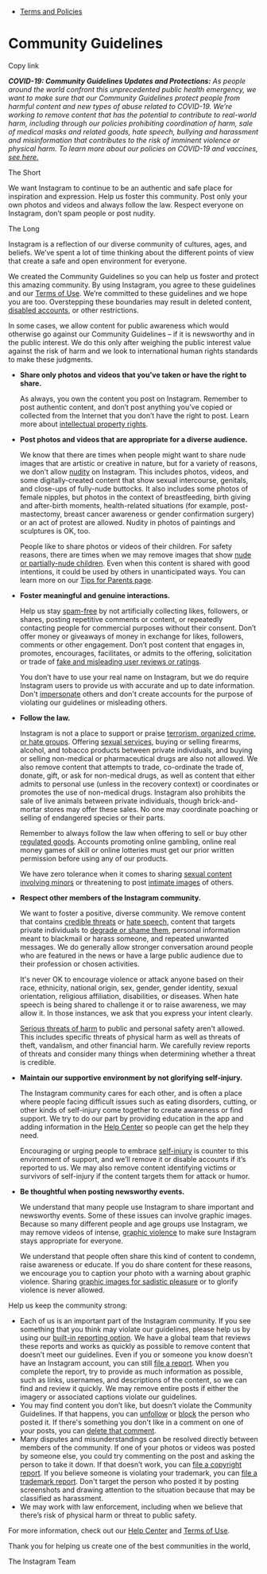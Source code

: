 *   [Terms and Policies](https://help.instagram.com/1417489251945243/?helpref=breadcrumb)

Community Guidelines
====================

Copy link

_**COVID-19: Community Guidelines Updates and Protections:** As people around the world confront this unprecedented public health emergency, we want to make sure that our Community Guidelines protect people from harmful content and new types of abuse related to COVID-19. We’re working to remove content that has the potential to contribute to real-world harm, including through our policies prohibiting coordination of harm, sale of medical masks and related goods, hate speech, bullying and harassment and misinformation that contributes to the risk of imminent violence or physical harm. To learn more about our policies on COVID-19 and vaccines, [see here.](https://help.instagram.com/697825587576762?helpref=faq_content)_

The Short

We want Instagram to continue to be an authentic and safe place for inspiration and expression. Help us foster this community. Post only your own photos and videos and always follow the law. Respect everyone on Instagram, don’t spam people or post nudity.

The Long

Instagram is a reflection of our diverse community of cultures, ages, and beliefs. We’ve spent a lot of time thinking about the different points of view that create a safe and open environment for everyone.

We created the Community Guidelines so you can help us foster and protect this amazing community. By using Instagram, you agree to these guidelines and our [Terms of Use](https://www.instagram.com/legal/terms). We’re committed to these guidelines and we hope you are too. Overstepping these boundaries may result in deleted content, [disabled accounts](https://help.instagram.com/366993040048856?helpref=faq_content), or other restrictions.

In some cases, we allow content for public awareness which would otherwise go against our Community Guidelines – if it is newsworthy and in the public interest. We do this only after weighing the public interest value against the risk of harm and we look to international human rights standards to make these judgments.

*   **Share only photos and videos that you’ve taken or have the right to share.**
    
    As always, you own the content you post on Instagram. Remember to post authentic content, and don’t post anything you’ve copied or collected from the Internet that you don’t have the right to post. Learn more about [intellectual property rights](https://help.instagram.com/126382350847838?helpref=faq_content).
    
*   **Post photos and videos that are appropriate for a diverse audience.**
    
    We know that there are times when people might want to share nude images that are artistic or creative in nature, but for a variety of reasons, we don’t allow [nudity](https://l.instagram.com/?u=https%3A%2F%2Fwww.facebook.com%2Fcommunitystandards%2Fadult_nudity_sexual_activity&e=AT2F1bWlVmEgJMUB7LuPghX-ZVOoZyXjOT0CsXyNSmW4ds1LEaCvkKtA7sdLNH3QuIk_xQwFN-VUY0lycKhQo-T2r-dS4dcfiIv-Nvh-_3ywsv2oHuEUxRlkI9LshBLd-k2JXnHelEqpGRy5FI5-dA) on Instagram. This includes photos, videos, and some digitally-created content that show sexual intercourse, genitals, and close-ups of fully-nude buttocks. It also includes some photos of female nipples, but photos in the context of breastfeeding, birth giving and after-birth moments, health-related situations (for example, post-mastectomy, breast cancer awareness or gender confirmation surgery) or an act of protest are allowed. Nudity in photos of paintings and sculptures is OK, too.
    
    People like to share photos or videos of their children. For safety reasons, there are times when we may remove images that show [nude or partially-nude children](https://l.instagram.com/?u=https%3A%2F%2Fwww.facebook.com%2Fcommunitystandards%2Fchild_nudity_sexual_exploitation&e=AT2F1bWlVmEgJMUB7LuPghX-ZVOoZyXjOT0CsXyNSmW4ds1LEaCvkKtA7sdLNH3QuIk_xQwFN-VUY0lycKhQo-T2r-dS4dcfiIv-Nvh-_3ywsv2oHuEUxRlkI9LshBLd-k2JXnHelEqpGRy5FI5-dA). Even when this content is shared with good intentions, it could be used by others in unanticipated ways. You can learn more on our [Tips for Parents page](https://help.instagram.com/154475974694511/?helpref=faq_content).
    
*   **Foster meaningful and genuine interactions.**
    
    Help us stay [spam-free](https://l.instagram.com/?u=https%3A%2F%2Fwww.facebook.com%2Fcommunitystandards%2Fspam&e=AT2F1bWlVmEgJMUB7LuPghX-ZVOoZyXjOT0CsXyNSmW4ds1LEaCvkKtA7sdLNH3QuIk_xQwFN-VUY0lycKhQo-T2r-dS4dcfiIv-Nvh-_3ywsv2oHuEUxRlkI9LshBLd-k2JXnHelEqpGRy5FI5-dA) by not artificially collecting likes, followers, or shares, posting repetitive comments or content, or repeatedly contacting people for commercial purposes without their consent. Don’t offer money or giveaways of money in exchange for likes, followers, comments or other engagement. Don’t post content that engages in, promotes, encourages, facilitates, or admits to the offering, solicitation or trade of [fake and misleading user reviews or ratings](https://l.instagram.com/?u=https%3A%2F%2Fwww.facebook.com%2Fcommunitystandards%2Ffraud_deception&e=AT2F1bWlVmEgJMUB7LuPghX-ZVOoZyXjOT0CsXyNSmW4ds1LEaCvkKtA7sdLNH3QuIk_xQwFN-VUY0lycKhQo-T2r-dS4dcfiIv-Nvh-_3ywsv2oHuEUxRlkI9LshBLd-k2JXnHelEqpGRy5FI5-dA).
    
    You don’t have to use your real name on Instagram, but we do require Instagram users to provide us with accurate and up to date information. Don't [impersonate](https://l.instagram.com/?u=https%3A%2F%2Fwww.facebook.com%2Fcommunitystandards%2Fmisrepresentation&e=AT2F1bWlVmEgJMUB7LuPghX-ZVOoZyXjOT0CsXyNSmW4ds1LEaCvkKtA7sdLNH3QuIk_xQwFN-VUY0lycKhQo-T2r-dS4dcfiIv-Nvh-_3ywsv2oHuEUxRlkI9LshBLd-k2JXnHelEqpGRy5FI5-dA) others and don't create accounts for the purpose of violating our guidelines or misleading others.
    
*   **Follow the law.**
    
    Instagram is not a place to support or praise [terrorism, organized crime, or hate groups](https://l.instagram.com/?u=https%3A%2F%2Fwww.facebook.com%2Fcommunitystandards%2Fdangerous_individuals_organizations&e=AT2F1bWlVmEgJMUB7LuPghX-ZVOoZyXjOT0CsXyNSmW4ds1LEaCvkKtA7sdLNH3QuIk_xQwFN-VUY0lycKhQo-T2r-dS4dcfiIv-Nvh-_3ywsv2oHuEUxRlkI9LshBLd-k2JXnHelEqpGRy5FI5-dA). Offering [sexual services](https://l.instagram.com/?u=https%3A%2F%2Fwww.facebook.com%2Fcommunitystandards%2Fsexual_solicitation&e=AT2F1bWlVmEgJMUB7LuPghX-ZVOoZyXjOT0CsXyNSmW4ds1LEaCvkKtA7sdLNH3QuIk_xQwFN-VUY0lycKhQo-T2r-dS4dcfiIv-Nvh-_3ywsv2oHuEUxRlkI9LshBLd-k2JXnHelEqpGRy5FI5-dA), buying or selling firearms, alcohol, and tobacco products between private individuals, and buying or selling non-medical or pharmaceutical drugs are also not allowed. We also remove content that attempts to trade, co-ordinate the trade of, donate, gift, or ask for non-medical drugs, as well as content that either admits to personal use (unless in the recovery context) or coordinates or promotes the use of non-medical drugs. Instagram also prohibits the sale of live animals between private individuals, though brick-and-mortar stores may offer these sales. No one may coordinate poaching or selling of endangered species or their parts.
    
    Remember to always follow the law when offering to sell or buy other [regulated goods](https://l.instagram.com/?u=https%3A%2F%2Fwww.facebook.com%2Fcommunitystandards%2Fregulated_goods&e=AT2F1bWlVmEgJMUB7LuPghX-ZVOoZyXjOT0CsXyNSmW4ds1LEaCvkKtA7sdLNH3QuIk_xQwFN-VUY0lycKhQo-T2r-dS4dcfiIv-Nvh-_3ywsv2oHuEUxRlkI9LshBLd-k2JXnHelEqpGRy5FI5-dA). Accounts promoting online gambling, online real money games of skill or online lotteries must get our prior written permission before using any of our products.
    
    We have zero tolerance when it comes to sharing [sexual content involving minors](https://l.instagram.com/?u=https%3A%2F%2Fwww.facebook.com%2Fcommunitystandards%2Fchild_nudity_sexual_exploitation&e=AT2F1bWlVmEgJMUB7LuPghX-ZVOoZyXjOT0CsXyNSmW4ds1LEaCvkKtA7sdLNH3QuIk_xQwFN-VUY0lycKhQo-T2r-dS4dcfiIv-Nvh-_3ywsv2oHuEUxRlkI9LshBLd-k2JXnHelEqpGRy5FI5-dA) or threatening to post [intimate images](https://l.instagram.com/?u=https%3A%2F%2Fwww.facebook.com%2Fcommunitystandards%2Fsexual_exploitation_adults&e=AT2F1bWlVmEgJMUB7LuPghX-ZVOoZyXjOT0CsXyNSmW4ds1LEaCvkKtA7sdLNH3QuIk_xQwFN-VUY0lycKhQo-T2r-dS4dcfiIv-Nvh-_3ywsv2oHuEUxRlkI9LshBLd-k2JXnHelEqpGRy5FI5-dA) of others.
    
*   **Respect other members of the Instagram community.**
    
    We want to foster a positive, diverse community. We remove content that contains [credible threats](https://l.instagram.com/?u=https%3A%2F%2Fwww.facebook.com%2Fcommunitystandards%2Fcredible_violence&e=AT2F1bWlVmEgJMUB7LuPghX-ZVOoZyXjOT0CsXyNSmW4ds1LEaCvkKtA7sdLNH3QuIk_xQwFN-VUY0lycKhQo-T2r-dS4dcfiIv-Nvh-_3ywsv2oHuEUxRlkI9LshBLd-k2JXnHelEqpGRy5FI5-dA) or [hate speech](https://l.instagram.com/?u=https%3A%2F%2Fwww.facebook.com%2Fcommunitystandards%2Fhate_speech&e=AT2F1bWlVmEgJMUB7LuPghX-ZVOoZyXjOT0CsXyNSmW4ds1LEaCvkKtA7sdLNH3QuIk_xQwFN-VUY0lycKhQo-T2r-dS4dcfiIv-Nvh-_3ywsv2oHuEUxRlkI9LshBLd-k2JXnHelEqpGRy5FI5-dA), content that targets private individuals to [degrade or shame them](https://l.instagram.com/?u=https%3A%2F%2Fwww.facebook.com%2Fcommunitystandards%2Fbullying&e=AT2F1bWlVmEgJMUB7LuPghX-ZVOoZyXjOT0CsXyNSmW4ds1LEaCvkKtA7sdLNH3QuIk_xQwFN-VUY0lycKhQo-T2r-dS4dcfiIv-Nvh-_3ywsv2oHuEUxRlkI9LshBLd-k2JXnHelEqpGRy5FI5-dA), personal information meant to blackmail or harass someone, and repeated unwanted messages. We do generally allow stronger conversation around people who are featured in the news or have a large public audience due to their profession or chosen activities.
    
    It's never OK to encourage violence or attack anyone based on their race, ethnicity, national origin, sex, gender, gender identity, sexual orientation, religious affiliation, disabilities, or diseases. When hate speech is being shared to challenge it or to raise awareness, we may allow it. In those instances, we ask that you express your intent clearly.
    
    [Serious threats of harm](https://l.instagram.com/?u=https%3A%2F%2Fwww.facebook.com%2Fcommunitystandards%2Fcredible_violence&e=AT2F1bWlVmEgJMUB7LuPghX-ZVOoZyXjOT0CsXyNSmW4ds1LEaCvkKtA7sdLNH3QuIk_xQwFN-VUY0lycKhQo-T2r-dS4dcfiIv-Nvh-_3ywsv2oHuEUxRlkI9LshBLd-k2JXnHelEqpGRy5FI5-dA) to public and personal safety aren't allowed. This includes specific threats of physical harm as well as threats of theft, vandalism, and other financial harm. We carefully review reports of threats and consider many things when determining whether a threat is credible.
    
*   **Maintain our supportive environment by not glorifying self-injury.**
    
    The Instagram community cares for each other, and is often a place where people facing difficult issues such as eating disorders, cutting, or other kinds of self-injury come together to create awareness or find support. We try to do our part by providing education in the app and adding information in the [Help Center](https://help.instagram.com/) so people can get the help they need.
    
    Encouraging or urging people to embrace [self-injury](https://l.instagram.com/?u=https%3A%2F%2Fwww.facebook.com%2Fcommunitystandards%2Fsuicide_self_injury_violence&e=AT2F1bWlVmEgJMUB7LuPghX-ZVOoZyXjOT0CsXyNSmW4ds1LEaCvkKtA7sdLNH3QuIk_xQwFN-VUY0lycKhQo-T2r-dS4dcfiIv-Nvh-_3ywsv2oHuEUxRlkI9LshBLd-k2JXnHelEqpGRy5FI5-dA) is counter to this environment of support, and we’ll remove it or disable accounts if it’s reported to us. We may also remove content identifying victims or survivors of self-injury if the content targets them for attack or humor.
    
*   **Be thoughtful when posting newsworthy events.**
    
    We understand that many people use Instagram to share important and newsworthy events. Some of these issues can involve graphic images. Because so many different people and age groups use Instagram, we may remove videos of intense, [graphic violence](https://l.instagram.com/?u=https%3A%2F%2Fwww.facebook.com%2Fcommunitystandards%2Fgraphic_violence&e=AT2F1bWlVmEgJMUB7LuPghX-ZVOoZyXjOT0CsXyNSmW4ds1LEaCvkKtA7sdLNH3QuIk_xQwFN-VUY0lycKhQo-T2r-dS4dcfiIv-Nvh-_3ywsv2oHuEUxRlkI9LshBLd-k2JXnHelEqpGRy5FI5-dA) to make sure Instagram stays appropriate for everyone.
    
    We understand that people often share this kind of content to condemn, raise awareness or educate. If you do share content for these reasons, we encourage you to caption your photo with a warning about graphic violence. Sharing [graphic images for sadistic pleasure](https://l.instagram.com/?u=https%3A%2F%2Fwww.facebook.com%2Fcommunitystandards%2Fcruel_insensitive&e=AT2F1bWlVmEgJMUB7LuPghX-ZVOoZyXjOT0CsXyNSmW4ds1LEaCvkKtA7sdLNH3QuIk_xQwFN-VUY0lycKhQo-T2r-dS4dcfiIv-Nvh-_3ywsv2oHuEUxRlkI9LshBLd-k2JXnHelEqpGRy5FI5-dA) or to glorify violence is never allowed.
    

Help us keep the community strong:

*   Each of us is an important part of the Instagram community. If you see something that you think may violate our guidelines, please help us by using our [built-in reporting option](https://help.instagram.com/165828726894770?helpref=faq_content). We have a global team that reviews these reports and works as quickly as possible to remove content that doesn’t meet our guidelines. Even if you or someone you know doesn’t have an Instagram account, you can still [file a report](https://help.instagram.com/contact/383679321740945). When you complete the report, try to provide as much information as possible, such as links, usernames, and descriptions of the content, so we can find and review it quickly. We may remove entire posts if either the imagery or associated captions violate our guidelines.
*   You may find content you don’t like, but doesn’t violate the Community Guidelines. If that happens, you can [unfollow](https://help.instagram.com/286340048138725?helpref=faq_content) or [block](https://help.instagram.com/426700567389543/?helpref=faq_content) the person who posted it. If there's something you don't like in a comment on one of your posts, you can [delete that comment](https://help.instagram.com/289098941190483?helpref=faq_content).
*   Many disputes and misunderstandings can be resolved directly between members of the community. If one of your photos or videos was posted by someone else, you could try commenting on the post and asking the person to take it down. If that doesn’t work, you can [file a copyright report](https://help.instagram.com/126382350847838?helpref=faq_content). If you believe someone is violating your trademark, you can [file a trademark report](https://help.instagram.com/222826637847963?helpref=faq_content). Don't target the person who posted it by posting screenshots and drawing attention to the situation because that may be classified as harassment.
*   We may work with law enforcement, including when we believe that there’s risk of physical harm or threat to public safety.

For more information, check out our [Help Center](https://help.instagram.com/) and [Terms of Use](https://l.instagram.com/?u=http%3A%2F%2Finstagram.com%2Flegal%2Fterms%2F%23&e=AT2F1bWlVmEgJMUB7LuPghX-ZVOoZyXjOT0CsXyNSmW4ds1LEaCvkKtA7sdLNH3QuIk_xQwFN-VUY0lycKhQo-T2r-dS4dcfiIv-Nvh-_3ywsv2oHuEUxRlkI9LshBLd-k2JXnHelEqpGRy5FI5-dA).

Thank you for helping us create one of the best communities in the world,

The Instagram Team